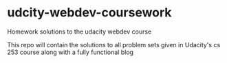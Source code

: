 udcity-webdev-coursework
========================

Homework solutions to the udacity webdev course

This repo will contain the solutions to all problem sets given in Udacity's cs 253 course along
with a fully functional blog
